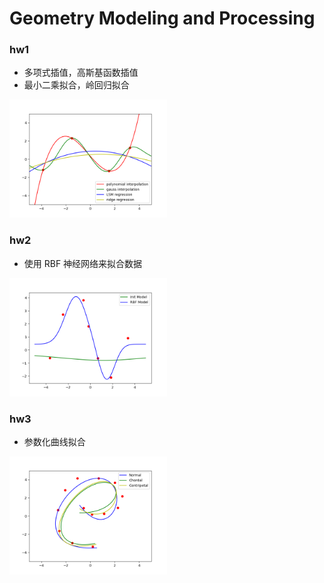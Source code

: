 # Geometry Modeling and Processing
### hw1

- 多项式插值，高斯基函数插值
- 最小二乘拟合，岭回归拟合

<img src="https://github.com/kingnobro/games102/blob/main/images/hw1.png" width="50%">



### hw2

- 使用 RBF 神经网络来拟合数据

<img src="https://github.com/kingnobro/games102/blob/main/images/hw2.png" width="50%">



### hw3

- 参数化曲线拟合

<img src="https://github.com/kingnobro/games102/blob/main/images/hw3.png" width="50%">

